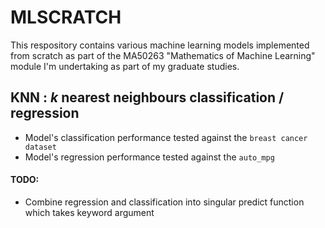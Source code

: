 # MLSCRATCH
This respository contains various machine learning models implemented from scratch as part of the MA50263 "Mathematics of Machine Learning" module I'm undertaking as part of my graduate studies.

## KNN : *k* nearest neighbours classification / regression
* Model's classification performance tested against the `breast cancer dataset`
* Model's regression performance tested against the `auto_mpg`

#### TODO:
* Combine regression and classification into singular predict function which takes keyword argument



